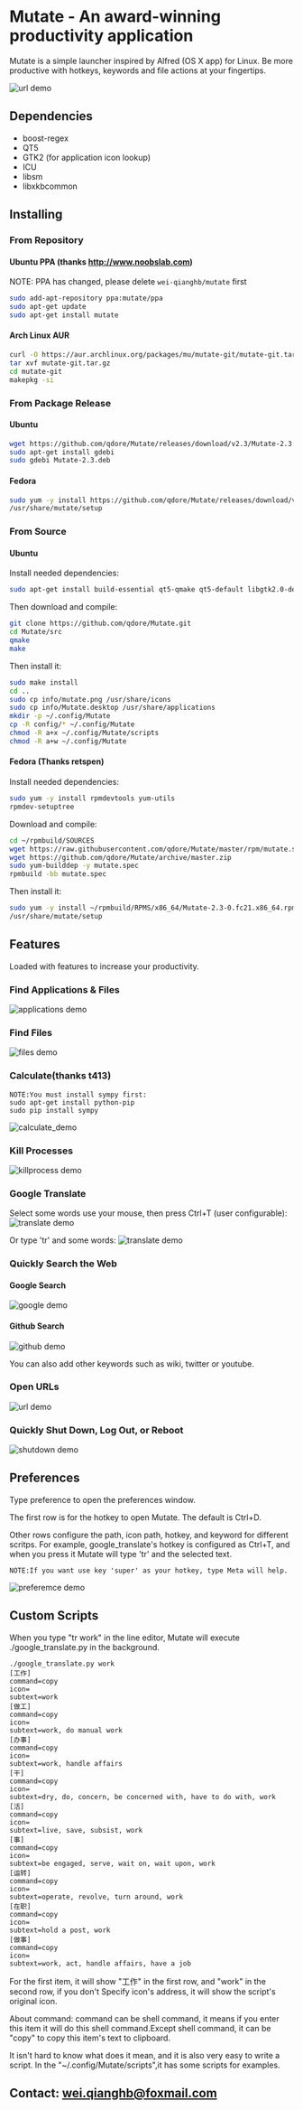 Mutate - An award-winning productivity application
======
Mutate is a simple launcher inspired by Alfred (OS X app) for Linux. Be more productive with hotkeys, keywords and file actions at your fingertips.

![url demo](http://i.imgur.com/bnBvfgw.png)


## Dependencies
* boost-regex
* QT5
* GTK2 (for application icon lookup)
* ICU
* libsm
* libxkbcommon


## Installing
### From Repository
#### Ubuntu PPA (thanks http://www.noobslab.com)
NOTE: PPA has changed, please delete ```wei-qianghb/mutate``` first

```bash
sudo add-apt-repository ppa:mutate/ppa
sudo apt-get update
sudo apt-get install mutate
```


#### Arch Linux AUR
```bash
curl -O https://aur.archlinux.org/packages/mu/mutate-git/mutate-git.tar.gz
tar xvf mutate-git.tar.gz
cd mutate-git
makepkg -si
```

### From Package Release
#### Ubuntu
```bash
wget https://github.com/qdore/Mutate/releases/download/v2.3/Mutate-2.3.deb
sudo apt-get install gdebi
sudo gdebi Mutate-2.3.deb
```

#### Fedora
```bash
sudo yum -y install https://github.com/qdore/Mutate/releases/download/v2.3/Mutate-2.3-0.fc21.x86_64.rpm
/usr/share/mutate/setup
```


### From Source
#### Ubuntu
Install needed dependencies:
```bash
sudo apt-get install build-essential qt5-qmake qt5-default libgtk2.0-dev libqt5x11extras5-dev libboost-regex-dev
```

Then download and compile:
```bash
git clone https://github.com/qdore/Mutate.git
cd Mutate/src
qmake
make
```

Then install it:
```bash
sudo make install
cd ..
sudo cp info/mutate.png /usr/share/icons
sudo cp info/Mutate.desktop /usr/share/applications
mkdir -p ~/.config/Mutate
cp -R config/* ~/.config/Mutate
chmod -R a+x ~/.config/Mutate/scripts
chmod -R a+w ~/.config/Mutate
```

#### Fedora (Thanks retspen)
Install needed dependencies:
```bash
sudo yum -y install rpmdevtools yum-utils
rpmdev-setuptree
```

Download and compile:
```bash
cd ~/rpmbuild/SOURCES
wget https://raw.githubusercontent.com/qdore/Mutate/master/rpm/mutate.spec
wget https://github.com/qdore/Mutate/archive/master.zip
sudo yum-builddep -y mutate.spec
rpmbuild -bb mutate.spec
```

Then install it:
```bash
sudo yum -y install ~/rpmbuild/RPMS/x86_64/Mutate-2.3-0.fc21.x86_64.rpm
/usr/share/mutate/setup
```


## Features
Loaded with features to increase your productivity.

### Find Applications & Files
![applications demo](http://i.imgur.com/dyNHVwU.png)

### Find Files
![files demo](http://i.imgur.com/4Jx878l.png)

### Calculate(thanks t413)
```
NOTE:You must install sympy first:
sudo apt-get install python-pip
sudo pip install sympy
```

![calculate_demo](http://i.imgur.com/py09Ewv.png)

### Kill Processes
![killprocess demo](http://i.imgur.com/XSciIex.png)

### Google Translate
Select some words use your mouse, then press Ctrl+T (user configurable):
![translate demo](http://i.imgur.com/kB4YSqU.jpg)

Or type 'tr' and some words:
![translate demo](http://i.imgur.com/gycjZeY.png)

### Quickly Search the Web
#### Google Search
![google demo](http://i.imgur.com/oRtXJBu.png)

#### Github Search
![github demo](http://i.imgur.com/oIVCSqS.png)

You can also add other keywords such as wiki, twitter or youtube.

### Open URLs
![url demo](http://i.imgur.com/2JFFMZz.png)

### Quickly Shut Down, Log Out, or Reboot
![shutdown demo](http://i.imgur.com/yvyyUDb.png)


## Preferences
Type preference to open the preferences window.

The first row is for the hotkey to open Mutate. The default is Ctrl+D.

Other rows configure the path, icon path, hotkey, and keyword for different 
scritps. For example, google_translate's hotkey is configured as Ctrl+T, and 
when you press it Mutate will type 'tr' and the selected text.

```
NOTE:If you want use key 'super' as your hotkey, type Meta will help.
```

![preferemce demo](http://i.imgur.com/1hHLY6r.png)

## Custom Scripts
When you type "tr work" in the line editor, Mutate will execute 
./google_translate.py in the background.

```
./google_translate.py work
[工作]
command=copy
icon=
subtext=work
[做工]
command=copy
icon=
subtext=work, do manual work
[办事]
command=copy
icon=
subtext=work, handle affairs
[干]
command=copy
icon=
subtext=dry, do, concern, be concerned with, have to do with, work
[活]
command=copy
icon=
subtext=live, save, subsist, work
[事]
command=copy
icon=
subtext=be engaged, serve, wait on, wait upon, work
[运转]
command=copy
icon=
subtext=operate, revolve, turn around, work
[在职]
command=copy
icon=
subtext=hold a post, work
[做事]
command=copy
icon=
subtext=work, act, handle affairs, have a job
```

For the first item, it will show "工作" in the first row, and "work" in the second row, if you don't Specify icon's address, it will show the script's original icon.

About command:
command can be shell command, it means if you enter this item it will do this shell command.Except shell command, it can be "copy" to copy this item's text to clipboard.

It isn't hard to know what does it mean, and it is also very easy to write a script.
In the "~/.config/Mutate/scripts",it has some scripts for examples.

## Contact: wei.qianghb@foxmail.com

